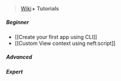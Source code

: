 > [Wiki](Home) ▸ **Tutorials**

##### Beginner

- [[Create your first app using CLI]]
- [[Custom View context using neft:script]]

##### Advanced

##### Expert